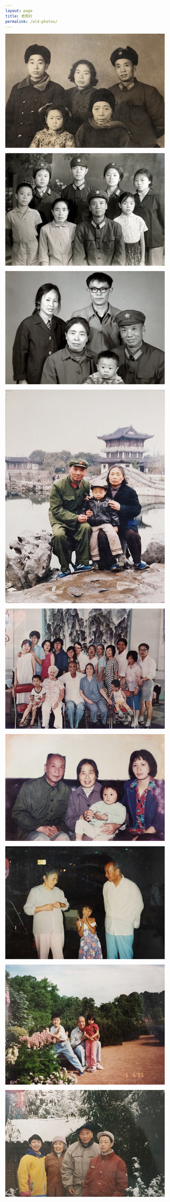 ```yaml
---
layout: page
title: 老照片
permalink: /old-photos/
---
```


![](/assets/old-photos/02.jpg)

![](/assets/old-photos/03.jpg)

![](/assets/old-photos/04.jpg)

![](/assets/old-photos/05.jpg)

![](/assets/old-photos/06.jpg)

![](/assets/old-photos/07.jpg)

![](/assets/old-photos/08.jpg)

![](/assets/old-photos/09.jpg)

![](/assets/old-photos/10.jpg)
